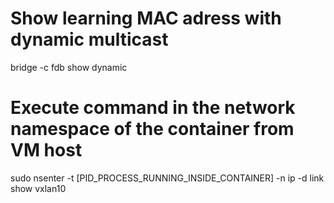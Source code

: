 # Show learning MAC adress with dynamic multicast
bridge -c fdb show dynamic

# Execute command in the network namespace of the container from VM host
sudo nsenter -t [PID_PROCESS_RUNNING_INSIDE_CONTAINER] -n ip -d link show vxlan10